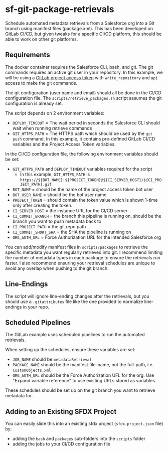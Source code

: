 # sf-git-package-retrievals
Schedule automated metadata retrievals from a Salesforce org into a Git branch using manifest files (package.xml). This has been developed on GitLab CI/CD, but given tweaks for a specific CI/CD platform, this should be able to work on other git platforms.

## Requirements

The docker container requires the Salesforce CLI, bash, and git. The git commands requires an active git user in your repository. In this example, we will be using a [GitLab project access token](https://docs.gitlab.com/ee/user/project/settings/project_access_tokens.html) with `write_repository` and `api` access to make the git commands.

The git configuration (user name and email) should all be done in the CI/CD configuration file. The `scripts/retrieve_packages.sh` script assumes the git configuration is already set. 

The script depends on 2 environment variables:
- `DEPLOY_TIMEOUT` = The wait period in seconds the Salesforce CLI should wait when running retrieve commands
- `GIT_HTTPS_PATH` = The HTTPS path which should be used by the `git push` command. In this example, it contains pre-defined GitLab CI/CD variables and the Project Access Token variables.

In the CI/CD configuration file, the following environment variables should be set:
- `GIT_HTTPS_PATH` and `DEPLOY_TIMEOUT` variables required for the script
  - In this example, `GIT_HTTPS_PATH` is `https://${BOT_NAME}:${PROJECT_TOKEN}@${CI_SERVER_HOST}/${CI_PROJECT_PATH}.git`
- `BOT_NAME` = should be the name of the project access token bot user
- `BOT_USER_NAME` = should be the bot user name
- `PROJECT_TOKEN` = should contain the token value which is shown 1-time only after creating the token. 
- `CI_SERVER_HOST` = the instance URL for the CI/CD server
- `CI_COMMIT_BRANCH` = the branch this pipeline is running on, should be the branch you want to push metadata back to
- `CI_PROJECT_PATH` = the git repo path
- `CI_COMMIT_SHORT_SHA` = the SHA the pipeline is running on
- `ORG_AUTH_URL` = Force Authorization URL for the intended Salesforce org

You can add/modify manifest files in `scripts/packages` to retrieve the specific metadata you want regularly retrieved into git. I recommend limiting the number of metadata types in each package to ensure the retrievals run faster. I also recommend ensuring your retrieval schedules are unique to avoid any overlap when pushing to the git branch.

## Line-Endings

The script will ignore line-ending changes after the retrievals, but you should use a `.gitattributes` file like the one provided to normalize line-endings in your repo.

## Scheduled Pipelines

The GitLab example uses scheduled pipelines to run the automated retrievals. 

When setting up the schedules, ensure these variables are set:
- `JOB_NAME` should be `metadataRetrieval`
- `PACKAGE_NAME` should be the manifest file-name, not the full-path, i.e. `CustomObjects.xml`
- `ORG_AUTH_URL` should be the Force Authorization UFL for the org. Use "Expand variable reference" to use existing URLs stored as variables.

These schedules should be set up on the git branch you want to retrieve metadata for.

## Adding to an Existing SFDX Project

You can easily slide this into an existing sfdx project (`sfdx-project.json` file) by:
- adding the `bash` and `packages` sub-folders into the `scripts` folder
- adding the jobs to your CI/CD configuration file
